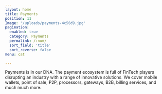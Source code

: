 ```yaml
---
layout: home
title: Payments
position: 11
Image: "/uploads/payments-4c56d9.jpg"
pagination: 
  enabled: true
  category: Payments
  permalink: /:num/
  sort_field: 'title'
  sort_reverse: false
menu: cat

---
```


Payments is in our DNA. The payment ecosystem is full of FinTech players disrupting an industry with a range of innovative solutions. We cover mobile wallets, point of sale, P2P, processors, gateways, B2B, billing services, and much much more. 